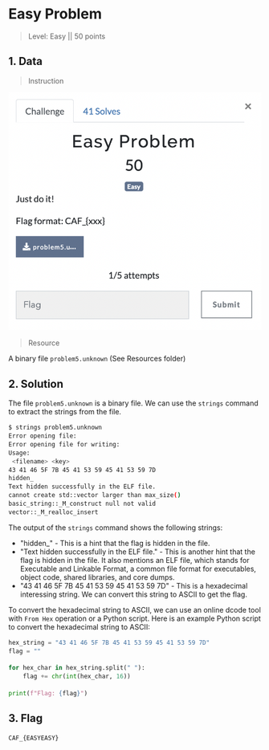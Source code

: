# Easy Problem

> Level: Easy || 50 points

## 1. Data

> Instruction

![Instruction Challenge Easy Problem](challenge_easy-problem.png)

> Resource

A binary file `problem5.unknown` (See Resources folder)


## 2. Solution

The file `problem5.unknown` is a binary file. We can use the `strings` command to extract the strings from the file. 

```bash
$ strings problem5.unknown 
Error opening file: 
Error opening file for writing: 
Usage: 
 <filename> <key>
43 41 46 5F 7B 45 41 53 59 45 41 53 59 7D
hidden_
Text hidden successfully in the ELF file.
cannot create std::vector larger than max_size()
basic_string::_M_construct null not valid
vector::_M_realloc_insert
```

The output of the `strings` command shows the following strings:

* "hidden_" - This is a hint that the flag is hidden in the file.
* "Text hidden successfully in the ELF file." - This is another hint that the flag is hidden in the file. It also mentions an ELF file, which stands for Executable and Linkable Format, a common file format for executables, object code, shared libraries, and core dumps.
* "43 41 46 5F 7B 45 41 53 59 45 41 53 59 7D" - This is a  hexadecimal interessing string. We can convert this string to ASCII to get the flag.

To convert the hexadecimal string to ASCII, we can use an online dcode tool with `From Hex` operation or a Python script. Here is an example Python script to convert the hexadecimal string to ASCII:

```python
hex_string = "43 41 46 5F 7B 45 41 53 59 45 41 53 59 7D"
flag = ""

for hex_char in hex_string.split(" "):
    flag += chr(int(hex_char, 16))

print(f"Flag: {flag}")
```

## 3. Flag
    
```text
CAF_{EASYEASY}
```
